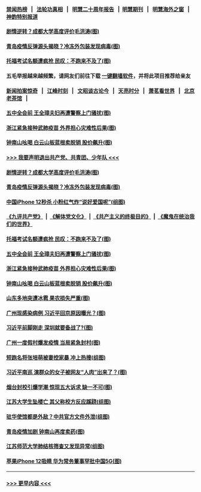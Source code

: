 #### [禁闻热榜](热点新闻.md?t=0)  &nbsp;&nbsp;|&nbsp;&nbsp; [法轮功真相](https://github.com/gfw-breaker/truth/blob/master/README.md?t=0) &nbsp;&nbsp;|&nbsp;&nbsp; [明慧二十周年报告](https://github.com/gfw-breaker/mh-reports/blob/master/README.md?t=0) &nbsp;&nbsp;|&nbsp;&nbsp;[明慧期刊](https://github.com/gfw-breaker/mh-qikan) &nbsp;&nbsp;|&nbsp;&nbsp; [明慧海外之窗](https://github.com/gfw-breaker/mh-news/blob/master/README.md?t=0) &nbsp;&nbsp;|&nbsp;&nbsp; [神韵特别报道](https://github.com/gfw-breaker/mh-news/blob/master/shenyun.md?t=0)
#### [剧情逆转？成都大学高度评价毛洪涛(图)](../pages/p1/949594.md?t=10180802) 
#### [青岛疫情反弹源头揭晓？冷冻外包装发现病毒(图)](../pages/p1/949591.md?t=10180802) 
#### [托福考试名额遭疯抢 民叹：不跑来不及了(图)](../pages/p1/949569.md?t=10180802) 
#### 五毛举报越来越频繁，请网友们前往下载 [一键翻墙软件](https://github.com/gfw-breaker/ssr-accounts)，并将此项目推荐给亲友
#### [新闻拍案惊奇](https://github.com/gfw-breaker/banned-news1/blob/master/pages/link4.md) &nbsp;&nbsp;|&nbsp;&nbsp; [江峰时刻](https://github.com/gfw-breaker/banned-news1/blob/master/pages/link4.md) &nbsp;&nbsp;|&nbsp;&nbsp; [文昭谈古论今](https://github.com/gfw-breaker/banned-news1/blob/master/pages/link4.md) &nbsp;&nbsp;|&nbsp;&nbsp; [天亮时分](https://github.com/gfw-breaker/banned-news1/blob/master/pages/link4.md) &nbsp;&nbsp;|&nbsp;&nbsp; [萧茗看世界](https://github.com/gfw-breaker/banned-news1/blob/master/pages/link4.md) &nbsp;&nbsp;|&nbsp;&nbsp; [北京老茶馆](https://github.com/gfw-breaker/banned-news1/blob/master/pages/link4.md) &nbsp;&nbsp;|&nbsp;&nbsp; 
#### [五中全会前 王全璋夫妇再遭警察上门骚扰(图)](../pages/p1/949558.md?t=10180802) 
#### [浙江紧急接种武肺疫苗 外界担心灾难性后果(图)](../pages/p1/949544.md?t=10180802) 
#### [钟南山吆喝 白云山板蓝根卖脱销 股价飙升(图)](../pages/p1/949533.md?t=10180802) 
#### [>>> 我要声明退出共产党、共青团、少年队 <<<](https://github.com/begood0513/goodnews/blob/master/quit/letter.md) 
#### [剧情逆转？成都大学高度评价毛洪涛(图)](../pages/p1/949594.md?t=10180802) 
#### [青岛疫情反弹源头揭晓？冷冻外包装发现病毒(图)](../pages/p1/949591.md?t=10180802) 
#### [中国iPhone 12秒杀 小粉红气炸“说好爱国呢”(组图)](../pages/p1/949573.md?t=10180802) 
#### [《九评共产党》](https://github.com/begood0513/9ping.md/blob/master/README.md) &nbsp;|&nbsp; [《解体党文化》](../../../../jtdwh.md/blob/master/README.md)  &nbsp;|&nbsp; [《共产主义的终极目的》](../../../../gczydzjmd.md/blob/master/README.md) &nbsp;|&nbsp; [《魔鬼在统治我们的世界》](../../../../mgztzwmdsj.md/blob/master/README.md) 
#### [托福考试名额遭疯抢 民叹：不跑来不及了(图)](../pages/p1/949569.md?t=10180802) 
#### [五中全会前 王全璋夫妇再遭警察上门骚扰(图)](../pages/p1/949558.md?t=10180802) 
#### [浙江紧急接种武肺疫苗 外界担心灾难性后果(图)](../pages/p1/949544.md?t=10180802) 
#### [钟南山吆喝 白云山板蓝根卖脱销 股价飙升(图)](../pages/p1/949533.md?t=10180802) 
#### [山东多地突遭冰雹 果农损失严重(图)](../pages/p1/949525.md?t=10180802) 
#### [广州现感染病例 习近平回京原因曝光？(图)](../pages/p1/949512.md?t=10180802) 
#### [习近平前脚刚走 深圳就要备战了?(图)](../pages/p1/949479.md?t=10180802) 
#### [广州一度假村爆发疫情 当局紧急封村(图)](../pages/p1/949475.md?t=10180802) 
#### [短跑名将张培萌被妻控家暴 冲上热搜(组图)](../pages/p1/949450.md?t=10180802) 
#### [习近平南巡 演群众的女子被网友“人肉”出来了？(图)](../pages/p1/949452.md?t=10180802) 
#### [烟台封校引爆学潮 惊现五大诉求 缺一不可(图)](../pages/p1/949431.md?t=10180802) 
#### [江苏大学生坠楼亡 其父称校方反应蹊跷(组图)](../pages/p1/949428.md?t=10180802) 
#### [驻华使馆都是外敌？中共官方文件外泄(组图)](../pages/p1/949403.md?t=10180802) 
#### [青岛疫情加剧 钟南山再度卖药(图)](../pages/p1/949412.md?t=10180802) 
#### [江苏师范大学肺结核筛查又发现异常(组图)](../pages/p1/949364.md?t=10180802) 
#### [苹果iPhone 12吸睛 华为常务董事罕批中国5G(图)](../pages/p1/949377.md?t=10180802) 

----
#### [ >>> 更早内容 <<< ](../indexes/p1-earlier.md)
